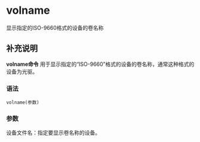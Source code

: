 volname
===

显示指定的ISO-9660格式的设备的卷名称

## 补充说明

**volname命令** 用于显示指定的“ISO-9660”格式的设备的卷名称，通常这种格式的设备为光驱。

###  语法

```
volname(参数)
```

###  参数

设备文件名：指定要显示卷名称的设备。


